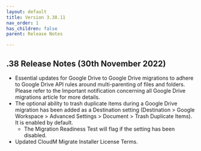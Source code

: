 ```yaml
---
layout: default
title: Version 3.38.11
nav_order: 1
has_children: false
parent: Release Notes

---
```


## .38 Release Notes (30th November 2022)

- Essential updates for Google Drive to Google Drive migrations to adhere to Google Drive API rules around multi-parenting of files and folders. Please refer to the Important notification concerning all Google Drive migrations article for more details.
- The optional ability to trash duplicate items during a Google Drive migration has been added as a Destination setting (Destination > Google Workspace > Advanced Settings > Document > Trash Duplicate Items). It is enabled by default.
  - The Migration Readiness Test will flag if the setting has been disabled.
- Updated CloudM Migrate Installer License Terms.
